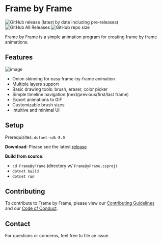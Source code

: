 # Frame by Frame

![GitHub release (latest by date including pre-releases)](https://img.shields.io/github/v/release/danielbarnes175/FrameByFrame?include_prereleases) ![GitHub All Releases](https://img.shields.io/github/downloads/danielbarnes175/FrameByFrame/total) ![GitHub repo size](https://img.shields.io/github/repo-size/danielbarnes175/FrameByFrame) 

Frame by Frame is a simple animation program for creating frame by frame animations.

## Features
![image](https://github.com/user-attachments/assets/abd42596-8c6f-4c85-9a26-08fa2c4dce91)

- Onion skinning for easy frame-by-frame animation
- Multiple layers support
- Basic drawing tools: brush, eraser, color picker
- Simple timeline navigation (next/previous/first/last frame)
- Export animations to GIF
- Customizable brush sizes
- Intuitive and minimal UI

## Setup
Prerequisites: `dotnet-sdk-8.0`

**Download:**
Please see the latest [release](https://github.com/danielbarnes175/FrameByFrame/releases)

**Build from source:**
- `cd FrameByFrame` (directory w/ `FrameByFrame.csproj`)
- `dotnet build`
- `dotnet run`

## Contributing

To contribute to Frame by Frame, please view our [Contributing Guidelines](CONTRIBUTING.md) and our [Code of Conduct](CODE_OF_CONDUCT.md).

## Contact

For questions or concerns, feel free to file an issue.

